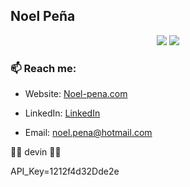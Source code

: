 ## Noel Peña

<p align="center">
  <img src="https://img.shields.io/badge/coding%20since%20-mar.%202023-important" />
  <img src="https://img.shields.io/badge/code%20quality-A%20for%20effort-success" />
</p>

### 📫 Reach me:

- Website: [Noel-pena.com](https://noel-pena.com/)

- LinkedIn: [LinkedIn](https://www.linkedin.com/in/noel-pena-1138aa167/)

- Email: [noel.pena@hotmail.com](mailto:noel.pena@hotmail.com)

👍🏽 devin 👍🏽

API_Key=1212f4d32Dde2e

